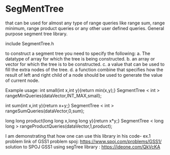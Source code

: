 # SegMentTree
that can be used for almost any type of range queries like range sum, range minimum, range product queries or any other user defined queries.
General purpose segment tree library.

include SegmentTree.h

to construct a segment tree you need to specify the following:
a. The datatype of array for which the tree is being constructed.
b. an array or vector for which the tree is to be constructed.
c. a value that can be used to fill the extra nodes of the tree.
d. a function combine that specifies how the result of left and right child of a node
should be used to generate the value of current node.

Example usage:
int small(int x,int y){return min(x,y);}
SegmentTree < int > rangeMinQueries(dataVector,INT_MAX,small);

int sum(int x,int y){return x+y;}
SegmentTree < int > rangeSumQueries(dataVector,0,sum);

long long product(long long x,long long y){return x*y;}
SegmentTree < long long > rangeProductQueries(dataVector,1,product);

I am demonstrating that how one can use this library in his code-
ex.1 problem link of GSS1 problem spoj: https://www.spoj.com/problems/GSS1/
      solution to SPOJ GSS1 using segTree library : https://ideone.com/QkVcKA
